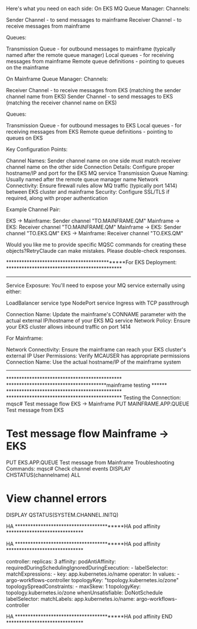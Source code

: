 Here's what you need on each side:
On EKS MQ Queue Manager:
Channels:

Sender Channel - to send messages to mainframe
Receiver Channel - to receive messages from mainframe

Queues:

Transmission Queue - for outbound messages to mainframe (typically named after the remote queue manager)
Local queues - for receiving messages from mainframe
Remote queue definitions - pointing to queues on the mainframe

On Mainframe Queue Manager:
Channels:

Receiver Channel - to receive messages from EKS (matching the sender channel name from EKS)
Sender Channel - to send messages to EKS (matching the receiver channel name on EKS)

Queues:

Transmission Queue - for outbound messages to EKS
Local queues - for receiving messages from EKS
Remote queue definitions - pointing to queues on EKS

Key Configuration Points:

Channel Names: Sender channel name on one side must match receiver channel name on the other side
Connection Details: Configure proper hostname/IP and port for the EKS MQ service
Transmission Queue Naming: Usually named after the remote queue manager name
Network Connectivity: Ensure firewall rules allow MQ traffic (typically port 1414) between EKS cluster and mainframe
Security: Configure SSL/TLS if required, along with proper authentication

Example Channel Pair:

EKS → Mainframe: Sender channel "TO.MAINFRAME.QM"
Mainframe → EKS: Receiver channel "TO.MAINFRAME.QM"
Mainframe → EKS: Sender channel "TO.EKS.QM"
EKS → Mainframe: Receiver channel "TO.EKS.QM"

Would you like me to provide specific MQSC commands for creating these objects?RetryClaude can make mistakes. Please double-check responses.

 *********************************************For EKS Deployment: *********************************************
 ********************************************* *********************************************
Service Exposure: You'll need to expose your MQ service externally using either:

LoadBalancer service type
NodePort service
Ingress with TCP passthrough


Connection Name: Update the mainframe's CONNAME parameter with the actual external IP/hostname of your EKS MQ service
Network Policy: Ensure your EKS cluster allows inbound traffic on port 1414

For Mainframe:

Network Connectivity: Ensure the mainframe can reach your EKS cluster's external IP
User Permissions: Verify MCAUSER has appropriate permissions
Connection Name: Use the actual hostname/IP of the mainframe system

 ********************************************* ********************************************* ********************************************* *********************************************
  ********************************************* ***************************************mainframe testing ****** ********************************************* *********************************************
  Testing the Connection:
mqsc# Test message flow EKS → Mainframe
PUT MAINFRAME.APP.QUEUE
Test message from EKS

# Test message flow Mainframe → EKS  
PUT EKS.APP.QUEUE
Test message from Mainframe
Troubleshooting Commands:
mqsc# Check channel events
DISPLAY CHSTATUS(channelname) ALL
# View channel errors
DISPLAY QSTATUS(SYSTEM.CHANNEL.INITQ)


HA *****************************************HA pod affinity ******************************

HA *****************************************HA pod affinity ******************************

controller:
  replicas: 3
  affinity:
    podAntiAffinity:
      requiredDuringSchedulingIgnoredDuringExecution:
        - labelSelector:
            matchExpressions:
            - key: app.kubernetes.io/name
              operator: In
              values:
                - argo-workflows-controller
          topologyKey: "topology.kubernetes.io/zone"
  topologySpreadConstraints:
    - maxSkew: 1
      topologyKey: topology.kubernetes.io/zone
      whenUnsatisfiable: DoNotSchedule
      labelSelector:
        matchLabels:
          app.kubernetes.io/name: argo-workflows-controller


HA *****************************************HA pod affinity END ******************************
